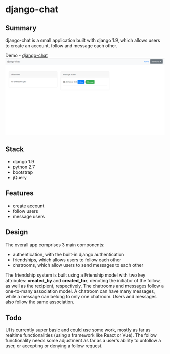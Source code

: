 # django-chat

## Summary
django-chat is a small application built with django 1.9, which allows users
to create an account, follow and message each other.

Demo - [django-chat](https://brightest-django-chat.herokuapp.com "djangochat")
![djangochat](https://github.com/demesvardestin/django-chat/blob/master/static/images/django_chat.png "djangochat")

## Stack
- django 1.9
- python 2.7
- bootstrap
- jQuery

## Features
- create account
- follow users
- message users

## Design
The overall app comprises 3 main components:
- authentication, with the built-in django authentication
- friendships, which allows users to follow each other 
- chatrooms, which allow users to send messages to each other

The friendship system is built using a Frienship model with two key attributes:
**created_by** and **created_for**, denoting the initiator of the follow, as well
as the recipient, respectively. The chatrooms and messages follow a one-to-many
association model. A chatroom can have many messages, while a message can belong
to only one chatroom. Users and messages also follow the same association.

## Todo
UI is currently super basic and could use some work, mostly as far as realtime
functionalities (using a framework like React or Vue). The follow functionality
needs some adjustment as far as a user's ability to unfollow a user, or accepting
or denying a follow request.